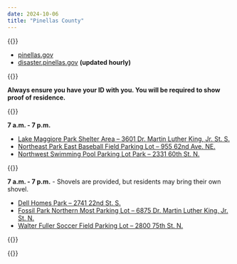 ```yaml
---
date: 2024-10-06
title: "Pinellas County"
---
```


{{<divider-title title="Evacuation Zones" align="left">}}

- [pinellas.gov](https://pinellas.gov/services/find-your-evacuation-zone/)
- [disaster.pinellas.gov](https://pinellas.gov/emergency-information) **(updated hourly)**

{{<divider-title title="Sandbag Locations" align="left">}}

**Always ensure you have your ID with you. You will be required to show proof of residence.**

{{<divider-title title="Full-Service Sandbag Locations" align="left">}}

**7 a.m. - 7 p.m.**

- [Lake Maggiore Park Shelter Area – 3601 Dr. Martin Luther King, Jr. St. S.](https://maps.app.goo.gl/E5k3oJSyrBGHgoUU8)
- [Northeast Park East Baseball Field Parking Lot – 955 62nd Ave. NE.](https://maps.app.goo.gl/urpD71L46pe2Gn7XA)
- [Northwest Swimming Pool Parking Lot Park – 2331 60th St. N.](https://maps.app.goo.gl/YxVF2HxzAXbSb3mp8)

{{<divider-title title="Self-Service Sandbag Locations" align="left">}}

**7 a.m. - 7 p.m.** - Shovels are provided, but residents may bring their own shovel.

- [Dell Homes Park – 2741 22nd St. S.](https://maps.app.goo.gl/BM4Ufr5iqXrcQ3rZA)
- [Fossil Park Northern Most Parking Lot – 6875 Dr. Martin Luther King, Jr. St. N.](https://maps.app.goo.gl/y8nBXDnVvPZrpxma8)
- [Walter Fuller Soccer Field Parking Lot – 2800 75th St. N.](https://maps.app.goo.gl/vA6gXXSm5jnVWHi78)

{{<divider-title title="How to properly sandbag" align="left">}}

{{<youtube vnCDaAzED9U>}}